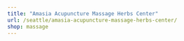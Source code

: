 ```yaml
---
title: "Amasia Acupuncture Massage Herbs Center"
url: /seattle/amasia-acupuncture-massage-herbs-center/
shop: massage
---
```

